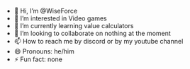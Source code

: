 - 👋 Hi, I’m @WiseForce
- 👀 I’m interested in Video games 
- 🌱 I’m currently learning value calculators 
- 💞️ I’m looking to collaborate on nothing at the moment
- 📫 How to reach me by discord or by my youtube channel
- 😄 Pronouns: he/him
- ⚡ Fun fact: none

<!---
WiseForce/WiseForce is a ✨ special ✨ repository because its `README.md` (this file) appears on your GitHub profile.
You can click the Preview link to take a look at your changes.
--->
